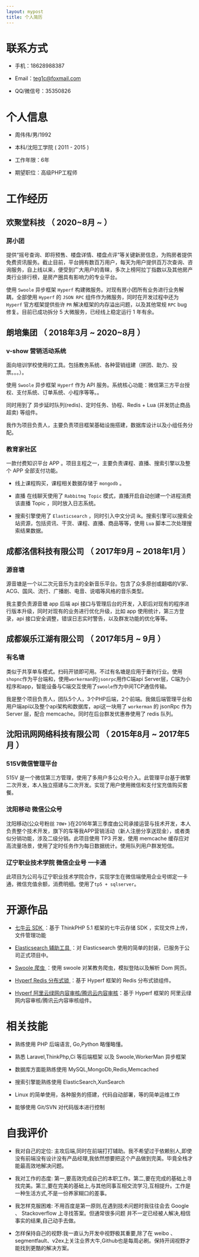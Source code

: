 ```yaml
---
layout: mypost
title: 个人简历
---
```


# 联系方式

- 手机：18628988387

- Email：teg1c@foxmail.com

- QQ/微信号：35350826

# 个人信息

- 周伟伟/男/1992

- 本科/沈阳工学院 ( 2011 - 2015 )

- 工作年限：6年

- 期望职位：高级PHP工程师



# 工作经历

## 欢聚堂科技 （ 2020~8月 ~  ）

### 房小团

提供“摇号查询、即将预售、楼盘详情、楼盘点评”等关键新房信息，为购房者提供免费资讯服务。截止目前，平台拥有数百万用户，每天为用户提供百万次查询、咨询服务，自上线以来，便受到广大用户的青睐，多次上榜阿拉丁指数以及其他房产类行业排行榜，是房产圈具有影响力的专业平台。

使用 `Swoole` 异步框架 `Hyperf` 构建微服务。对现有房小团所有业务进行业务解耦，全部使用 `Hyperf` 的 `JSON RPC` 组件作为微服务，同时在开发过程中还为 `Hyperf` 官方框架提供些许 `PR` 解决框架的内存溢出问题，以及其他常规 `RPC` bug 修复。目前已成功拆分 5 大微服务，已经线上稳定运行 1 年有余。 

## 朗培集团 （ 2018年3月 ~ 2020~8月 ）

### v-show 营销活动系统

面向培训学校使用的工具。包括教务系统、各种营销组建（拼团、助力、投票。。。）。

使用 `Swoole` 异步框架 `Hyperf` 作为 API 服务。系统核心功能：微信第三方平台授权、支付系统、订单系统、小程序等等。。

同时用到了 异步延时队列(redis)、定时任务、协程、Redis + Lua (并发防止商品超卖)  等组件。

我作为项目负责人，主要负责项目框架基础设施搭建，数据库设计以及小组任务分配。

### 教育家社区

一款付费知识平台 APP 。项目主程之一，主要负责课程、直播、搜索引擎以及整个 APP 全部支付功能。

- 线上课程购买，课程相关数据存储于 `mongodb` 。

- 直播 在线聊天使用了 `Rabbitmq Topic` 模式，直播开启自动创建一个进程消费该直播 Topic ，同时放入日志系统。

- 搜索引擎使用了 `Elasticsearch` ，同时引入中文分词 ik。搜索引擎可以搜索全站资源，包括资讯、干货、课程、直播、商品等等，使用 `Lua` 脚本二次处理搜索结果数据。

## 成都洺信科技有限公司 （ 2017年9月 ~ 2018年1月 ）

### 源音塘

源音塘是一个以二次元音乐为主的全新音乐平台。包含了众多原创或翻唱的V家、ACG、国风、流行、广播剧、电音、说唱等风格的音乐类型。

我主要负责源音塘 app 后端 api 接口与管理后台的开发，入职后对现有的程序进行版本升级，同时对现有的业务进行优化升级，比如 app 使用统计，第三方登录，api 接口安全调整，错误日志实时警告，以及群发功能的优化等等。


## 成都娱乐江湖有限公司 （ 2017年5月 ~ 9月 ）

### 有名塘

类似于共享单车模式。扫码开锁即可用。不过有名塘是应用于垂钓行业。使用`shopnc`作为平台端和，使用`workerman`的`jsonrpc`用作C端api Server层，C端为小程序和app，智能设备与C端交互使用了`swoole`作为中间TCP通信传输。

我是整个项目负责人，团队5个人，3个PHP后端，2个前端。我做后端管理平台和用户端api以及整个api架构和数据库，api这一块用了 `workerman` 的 jsonRpc 作为 Server 层，配合 memcache。同时在后台群发优惠券使用了 redis 队列。


## 沈阳讯网网络科技有限公司 （ 2015年8月 ~ 2017年5月 ）

### 515V微信管理平台

515V 是一个微信第三方管理，使用了多用户多公众号介入。此管理平台基于微擎二次开发，本人独立搭建与二次开发。实现了用户使用微信和支付宝充值购买套餐。

### 沈阳移动 微信公众号

沈阳移动(公众号粉丝 `70W+` )在2016年第三季度由公司承接运营与技术开发，本人负责整个技术开发，旗下的车等我APP营销活动（新人注册分享送现金），或者类似分销功能，涉及二级分销。此项目使用 TP3 开发，使用 memcache 缓存应对高流量场景，使用了定时任务作为每日数据统计。使用队列用户群发短信。

### 辽宁职业技术学院 微信企业号 一卡通

此项目为公司与辽宁职业技术学院合作，实现学生在微信端使用企业号绑定一卡通，微信充值余额，消费明细。使用了`tp5 + sqlserver`。

# 开源作品

- [七牛云 SDK ](https://github.com/teg1c/thinkphp-qiniu-sdk)：基于 ThinkPHP 5.1 框架的七牛云存储 SDK ，实现文件上传，文件管理功能

- [Elasticsearch 辅助工具 ](https://github.com/teg1c/elasticSearch-laravel)：对 Elasticsearch 使用的简单的封装，已服务于公司正式项目中。

- [Swoole 爬虫 ](https://github.com/teg1c/zf_spider)：使用 swoole 对某教务爬虫，模拟登陆以及解析 Dom 网页。

- [Hyperf Redis 分布式锁 ](https://github.com/teg1c/hyperf-lock)：基于 Hyperf 框架的 Redis 分布式锁组件。
  
- [Hyperf 阿里云绿网内容审核/腾讯云内容审核](https://github.com/teg1c/security)：基于 Hyperf 框架的 阿里云绿网内容审核/腾讯云内容审核组件。


# 相关技能

- 熟练使用 PHP 后端语言, Go,Python 略懂略懂。

- 熟悉 Laravel,ThinkPhp,Ci 等后端框架 以及 Swoole,WorkerMan 异步框架

- 数据库方面能熟练使用 MySQL,MongoDb,Redis,Memcached

- 搜索引擎能熟练使用 ElasticSearch,XunSearch

- Linux 的简单使用，各种服务的搭建，代码自动部署，等的简单运维工作

- 能够使用 Git/SVN 对代码版本进行控制

# 自我评价

- 我对自己的定位: 主攻后端,同时在前端打打辅助。我不希望过于依赖别人,即使没有前端没有设计没有产品经理,我依然想要把这个产品做到完美。毕竟全栈才能最高效地解决问题。

- 我对工作的态度: 第一,要高效完成自己的本职工作。第二,要在完成的基础上寻找完美。第三,要在完美的基础上,与其他同事互相交流学习,互相提升。工作是一种生活方式,不是一份养家糊口的差事。

- 我怎样克服困难: 不用百度是第一原则,在遇到技术问题时我往往会去 Google 、 Stackoverflow 上寻找答案。但通常很多问题 并不一定已经被人解决,相信事实的结果,自己动手去做。

- 怎样保持自己的视野:我一直认为开发中视野极其重要,除了在 weibo 、segmentfault、v2ex上关注业界大牛,Github也是每周必刷。保持开阔视野才能找到更酷的解决方案。
